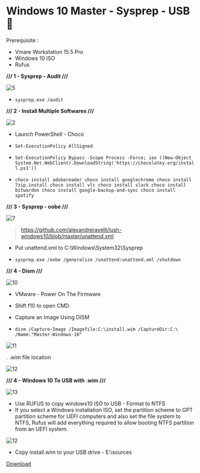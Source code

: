 # Windows 10 Master - Sysprep - USB 🦾

Prerequisite :

- Vmare Workstation 15.5 Pro
- Windows 10 ISO
- Rufus


**///  1 - Sysprep - Audit ///**

![5](https://user-images.githubusercontent.com/22911613/84352420-967a7d80-abbd-11ea-9540-a5a422b6fcbb.jpg)

- ``` sysprep.exe /audit ```

**///  2 - Install Multiple Softwares  ///**

![2](https://user-images.githubusercontent.com/22911613/84348996-a5116680-abb6-11ea-891e-e64e0c6cac97.jpg)

- Launch PowerShell - Choco

- ``` Set-ExecutionPolicy AllSigned ```
- ``` Set-ExecutionPolicy Bypass -Scope Process -Force; iex ((New-Object System.Net.WebClient).DownloadString('https://chocolatey.org/install.ps1')) ```
- ``` choco install adobereader choco install googlechrome choco install 7zip.install choco install vlc choco install slack choco install bitwarden choco install google-backup-and-sync choco install spotify ```


**///  3 - Sysprep - oobe  ///**

![7](https://user-images.githubusercontent.com/22911613/84355106-5669c980-abc2-11ea-97a2-74a4f6a6845a.jpg)

> https://github.com/alexandreravelli/lush-windows10/blob/master/unattend.xml

- Put unattend.xml to C:\Windows\System32\Sysprep

- ``` sysprep.exe /oobe /generalize /unattend:unattend.xml /shutdown ```

**/// 4 - Dism ///**

![10](https://user-images.githubusercontent.com/22911613/84355474-f889b180-abc2-11ea-8a90-2c7ae33b6939.jpg)

- VMware - Power On The Firmware 
- Shift f10 to open CMD
- Capture an Image Using DISM 

- ``` dism /Capture-Image /Imagefile:C:\install.wim /CaptureDir:C:\ /Name:"Master-Windows-10" ```

![11](https://user-images.githubusercontent.com/22911613/84358253-2b35a900-abc7-11ea-8d9d-8e11cd809d94.jpg)

. .wim file location

![12](https://user-images.githubusercontent.com/22911613/84359154-84520c80-abc8-11ea-8e9f-4fb53ef5ddc9.jpg)

**/// 4 - Windows 10 To USB with .wim ///**

![13](https://user-images.githubusercontent.com/22911613/84360478-6be2f180-abca-11ea-96dc-21e30a98730a.jpg)

- Use RUFUS to copy windows10 ISO to USB - Format to NTFS
- If you select a Windows installation ISO, set the partition scheme to GPT partition scheme for UEFI computers and also set the file system to NTFS, Rufus will add everything required to allow booting NTFS partition from an UEFI system.

![12](https://user-images.githubusercontent.com/22911613/84361679-4ce55f00-abcc-11ea-8318-642d11987b65.jpg)

- Copy install.wim to your USB drive - E:\sources

<!-- Place this tag where you want the button to render. -->
<a class="github-button" href="https://github.com/alexandreravelli/Windows10-Master-Sysprep-USB/archive/master.zip" data-color-scheme="no-preference: dark; light: dark; dark: dark;" data-icon="octicon-download" data-size="large" aria-label="Download alexandreravelli/Windows10-Master-Sysprep-USB on GitHub">Download</a>
